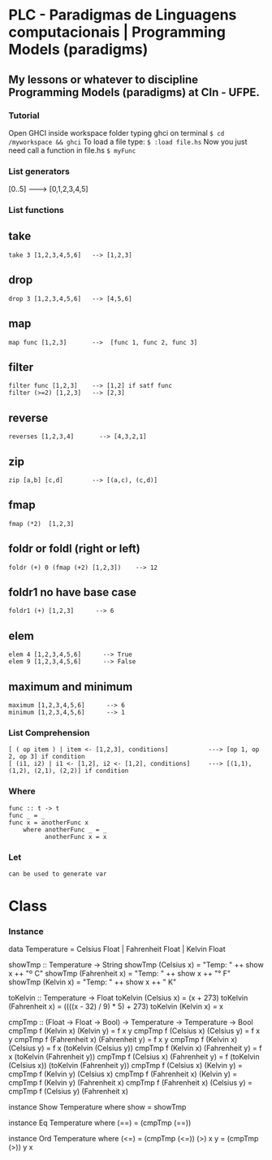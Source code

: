 # PLC - Paradigmas de Linguagens computacionais | Programming Models (paradigms)

## My lessons or whatever to discipline Programming Models (paradigms) at CIn - UFPE.

### Tutorial

Open GHCI inside workspace folder typing ghci on terminal
    `$ cd /myworkspace && ghci`
To load a file type: 
    `$ :load file.hs`
Now you just need call a function in file.hs
    `$ myFunc`


### List generators

[0..5]  ---> [0,1,2,3,4,5]

### List functions

## take
    take 3 [1,2,3,4,5,6]   --> [1,2,3]

## drop    
    drop 3 [1,2,3,4,5,6]   --> [4,5,6]

## map
    map func [1,2,3]       -->  [func 1, func 2, func 3]

## filter
    filter func [1,2,3]    --> [1,2] if satf func
    filter (>=2) [1,2,3]   --> [2,3]

## reverse
    reverses [1,2,3,4]       --> [4,3,2,1]

## zip
    zip [a,b] [c,d]        --> [(a,c), (c,d)]

## fmap 
    fmap (*2)  [1,2,3]

## foldr or foldl (right or left)
    foldr (+) 0 (fmap (+2) [1,2,3])    --> 12

## foldr1 no have base case
    foldr1 (+) [1,2,3]      --> 6

## elem
    elem 4 [1,2,3,4,5,6]      --> True
    elem 9 [1,2,3,4,5,6]      --> False

## maximum and minimum
    maximum [1,2,3,4,5,6]      --> 6
    minimum [1,2,3,4,5,6]      --> 1

### List Comprehension

    [ ( op item ) | item <- [1,2,3], conditions]           ---> [op 1, op 2, op 3] if condition
    [ (i1, i2) | i1 <- [1,2], i2 <- [1,2], conditions]     ---> [(1,1), (1,2), (2,1), (2,2)] if condition

### Where

    func :: t -> t
    func _ = _
    func x = anotherFunc x
        where anotherFunc _ = _
              anotherFunc x = x

### Let
    can be used to generate var 


# Class

### Instance

data Temperature = Celsius Float | Fahrenheit Float | Kelvin Float   

showTmp :: Temperature -> String
showTmp (Celsius x)      = "Temp: " ++ show x ++ "º C"
showTmp (Fahrenheit x)   = "Temp: " ++ show x ++ "° F"
showTmp (Kelvin x)       = "Temp: " ++ show x ++ " K"

toKelvin :: Temperature -> Float
toKelvin (Celsius x)        = (x + 273)
toKelvin (Fahrenheit x)     = ((((x - 32) / 9) * 5) + 273)
toKelvin (Kelvin x)         = x

cmpTmp :: (Float -> Float -> Bool) -> Temperature -> Temperature -> Bool
cmpTmp f (Kelvin x) (Kelvin y)             = f x y
cmpTmp f (Celsius x) (Celsius y)           = f x y
cmpTmp f (Fahrenheit x) (Fahrenheit y)     = f x y 
cmpTmp f (Kelvin x) (Celsius y)            = f x (toKelvin (Celsius y))
cmpTmp f (Kelvin x) (Fahrenheit y)         = f x (toKelvin (Fahrenheit y))
cmpTmp f (Celsius x) (Fahrenheit y)        = f (toKelvin (Celsius x)) (toKelvin (Fahrenheit y))
cmpTmp f (Celsius x) (Kelvin y)            = cmpTmp f (Kelvin y) (Celsius x)
cmpTmp f (Fahrenheit x) (Kelvin y)         = cmpTmp f (Kelvin y) (Fahrenheit x) 
cmpTmp f (Fahrenheit x) (Celsius y)        = cmpTmp f (Celsius y) (Fahrenheit x)

instance Show Temperature where
        show = showTmp

instance Eq Temperature where
        (==) = (cmpTmp (==))

instance Ord Temperature where 
        (<=)    = (cmpTmp (<=))
        (>) x y = (cmpTmp (>)) y x
